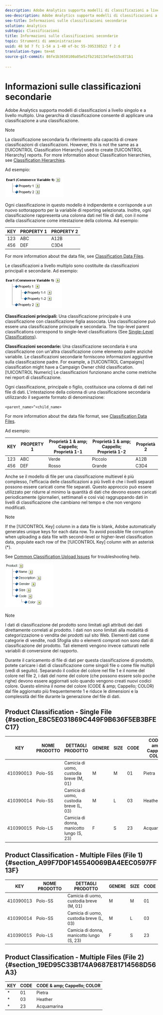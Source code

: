 ```yaml
---
description: Adobe Analytics supporta modelli di classificazioni a livello singolo e a livello multiplo. Una gerarchia di classificazione consente di applicare una classificazione a una classificazione.
seo-description: Adobe Analytics supporta modelli di classificazioni a livello singolo e a livello multiplo. Una gerarchia di classificazione consente di applicare una classificazione a una classificazione.
seo-title: Informazioni sulle classificazioni secondarie
solution: Analytics
subtopic: Classificazioni
title: Informazioni sulle classificazioni secondarie
topic: Strumenti di amministrazione
uuid: 48 bd 7 fc 1-54 a 1-40 ef-bc 55-395338522 f 2 d
translation-type: tm+mt
source-git-commit: 86fe1b3650100a05e52fb2102134fee515c871b1

---
```



# Informazioni sulle classificazioni secondarie

Adobe Analytics supporta modelli di classificazioni a livello singolo e a livello multiplo. Una gerarchia di classificazione consente di applicare una classificazione a una classificazione.

>[!NOTE]
>
>La classificazione secondaria fa riferimento alla capacità di creare classificazioni di classificazioni. However, this is not the same as a [!UICONTROL Classification Hierarchy] used to create [!UICONTROL Hierarchy] reports. For more information about Classification hierarchies, see [Classification Hierarchies](classification-hierarchies.md).

<!-- 

<p>Removed sub-classifications in rule builder. Preserve subclass files in project for future reference. </p>

 -->

<!-- 

c_single-level_classifications.xml

 -->

Ad esempio:

![](assets/single-level-popup-C.png)

Ogni classificazione in questo modello è indipendente e corrisponde a un nuovo sottorapporto per la variabile di reporting selezionata. Inoltre, ogni classificazione rappresenta una colonna dati nel file di dati, con il nome della classificazione come intestazione della colonna. Ad esempio:

| KEY | PROPERTY 1 | PROPERTY 2 |
|---|---|---|
| 123 | ABC | A12B |
| 456 | DEF | C3D4 |

For more information about the data file, see [Classification Data Files](../../components/c-classifications2/c-classifications-importer/c-saint-data-files.md#concept_EBA7669C546040BE8162ADACA3548735).

<!-- 

c_multiple-level_classifications.xml

 -->

Le classificazioni a livello multiplo sono costituite da classificazioni principali e secondarie. Ad esempio:

![](assets/Multi-Level-Class-popup.png)

**Classificazioni principali:** Una classificazione principale è una classificazione con classificazione figlia associata. Una classificazione può essere una classificazione principale e secondaria. The top-level parent classifications correspond to single-level classifications (See [Single-Level Classifications](../../components/c-classifications2/c-sub-classifications.md#concept_6B909B54221F4A9BAEA8E30594F06C49)).

**Classificazioni secondarie:** Una classificazione secondaria è una classificazione con un'altra classificazione come elemento padre anziché variabile. Le classificazioni secondarie forniscono informazioni aggiuntive sulla classificazione padre. For example, a [!UICONTROL Campaigns] classification might have a Campaign Owner child classification. [!UICONTROL Numeric] Le classificazioni funzionano anche come metriche nei report di classificazione.

Ogni classificazione, principale o figlio, costituisce una colonna di dati nel file di dati. L'intestazione della colonna di una classificazione secondaria utilizzando il seguente formato di denominazione:

`<parent_name>^<child_name>`

For more information about the data file format, see [Classification Data Files](../../components/c-classifications2/c-classifications-importer/c-saint-data-files.md#concept_EBA7669C546040BE8162ADACA3548735).

Ad esempio:

| KEY | PROPERTY 1 | Proprietà 1 &amp; amp; Cappello; Proprietà 1-1 | Proprietà 1 &amp; amp; Cappello; Proprietà 1-2 | Proprietà 2 |
|---|---|---|---|---|
| 123 | ABC | Verde | Piccolo | A12B |
| 456 | DEF | Rosso | Grande | C3D4 |

Anche se il modello di file per una classificazione multievel è più complesso, l'efficacia delle classificazioni a più livelli è che i livelli separati possono essere caricati come file separati. Questo approccio può essere utilizzato per ridurre al minimo la quantità di dati che devono essere caricati periodicamente (giornalieri, settimanali e così via) raggruppando dati in livelli di classificazione che cambiano nel tempo e che non vengono modificati.

>[!NOTE]
>
>If the [!UICONTROL Key] column in a data file is blank, Adobe automatically generates unique keys for each data row. To avoid possible file corruption when uploading a data file with second-level or higher-level classification data, populate each row of the [!UICONTROL Key] column with an asterisk (*).

See [Common Classification Upload Issues](https://marketing.adobe.com/resources/help/en_US/home/index.html#kb-common-saint-upload-issues) for troubleshooting help.

<!-- 

c_classifications_example.xml

 -->

![](assets/sample-product-classifications.png)

>[!NOTE]
I dati di classificazione del prodotto sono limitati agli attributi dei dati direttamente correlati al prodotto. I dati non sono limitati alla modalità di categorizzazione o vendita dei prodotti sul sito Web. Elementi dati come categorie di vendite, nodi Sfoglia sito o elementi comprati non sono dati di classificazione del prodotto. Tali elementi vengono invece catturati nelle variabili di conversione del rapporto.

Durante il caricamento di file di dati per questa classificazione di prodotto, potete caricare i dati di classificazione come singoli file o come file multipli (vedi di seguito). Separando il codice del colore nel file 1 e il nome del colore nel file 2, i dati del nome del colore (che possono essere solo poche righe) devono essere aggiornati solo quando vengono creati nuovi codici colore. Questo elimina il nome del colore (CODE &amp; amp; Cappello; COLOR) dal file aggiornato più frequentemente 1 e riduce le dimensioni e la complessità del file durante la generazione del file di dati.

## Product Classification - Single File {#section_E8C5E031869C449F9B636F5EB3BFEC17}

| KEY | NOME PRODOTTO | DETTAGLI PRODOTTO | GENERE | SIZE | CODE | CODE &amp; amp; Cappello; COLOR |
|---|---|---|---|---|---|---|
| 410390013 | Polo-SS | Camicia di uomo, custodia breve (M, 01) | M | M | 01 | Pietra |
| 410390014 | Polo-SS | Camicia di uomo, custodia breve (L, 03) | M | L | 03 | Heather |
| 410390015 | Polo-LS | Camicia di donna, manicotto lungo (S, 23) | F | S | 23 | Acquamarina |

## Product Classification - Multiple Files (File 1) {#section_A99F7D0F145540069BA4EEC0597FF13F}

| KEY | NOME PRODOTTO | DETTAGLI PRODOTTO | GENERE | SIZE | CODE |
|---|---|---|---|---|---|
| 410390013 | Polo-SS | Camicia di uomo, custodia breve (M, 01) | M | M | 01 |
| 410390014 | Polo-SS | Camicia di uomo, custodia breve (L, 03) | M | L | 03 |
| 410390015 | Polo-LS | Camicia di donna, manicotto lungo (S, 23) | F | S | 23 |

## Product Classification - Multiple Files (File 2) {#section_19ED95C33B174A9687E81714568D56A3}

| KEY | CODE | CODE &amp; amp; Cappello; COLOR |
|---|---|---|
| * | 01 | Pietra |
| * | 03 | Heather |
| * | 23 | Acquamarina |
